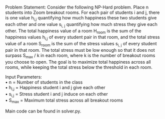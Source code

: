 Problem Statement: Consider the following NP-Hard problem. Place n students 
into Zoom breakout rooms. For each pair of students i and j, there is one value h<sub>i,j</sub> quantifying 
how much happiness these two students give each other and one value s<sub>i,
j</sub> quantifying how much stress
they give each other. The total happiness value of a room H<sub>room</sub> is 
the sum of the happiness values h<sub>i,j</sub> of every student
pair in that room, and the total stress value of a room S<sub>room</sub> is the 
sum of the stress values s<sub>i,
j</sub> of every student pair in
that room. The total stress must be low enough so that it does not 
surpass S<sub>max</sub> / k in each room, where k is the number of breakout 
rooms you choose to open. The goal is to maximize total happiness across all 
rooms, while keeping the total stress below the threshold in each room.

Input Parameters:\
• n = Number of students in the class\
• h<sub>i,j</sub> = Happiness student i and j give each other\
• s<sub>i,j</sub> = Stress student i and j induce on each other\
• S<sub>max</sub>  = Maximum total stress across all breakout rooms

Main code can be found in solver.py.